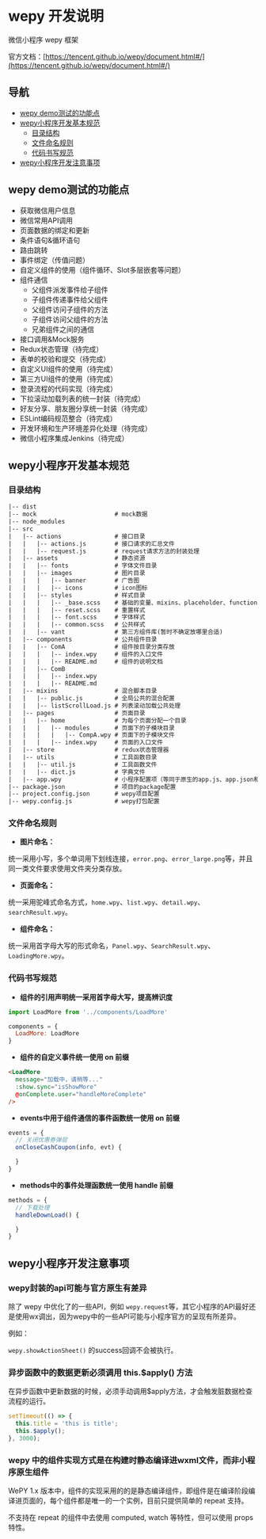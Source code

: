 # wepy 开发说明

微信小程序 wepy 框架

官方文档：[https://tencent.github.io/wepy/document.html#/](https://tencent.github.io/wepy/document.html#/)

## 导航

- [wepy demo测试的功能点](#wepy-demo测试的功能点)
- [wepy小程序开发基本规范](#wepy小程序开发基本规范)
  * [目录结构](#目录结构)
  * [文件命名规则](#文件命名规则)
  * [代码书写规范](#代码书写规范)
- [wepy小程序开发注意事项](#wepy小程序开发注意事项)

## wepy demo测试的功能点

- 获取微信用户信息
- 微信常用API调用
- 页面数据的绑定和更新
- 条件语句&循环语句
- 路由跳转
- 事件绑定（传值问题）
- 自定义组件的使用（组件循环、Slot多层嵌套等问题）
- 组件通信
  * 父组件派发事件给子组件
  * 子组件传递事件给父组件
  * 父组件访问子组件的方法
  * 子组件访问父组件的方法
  * 兄弟组件之间的通信
- 接口调用&Mock服务
- Redux状态管理（待完成）
- 表单的校验和提交（待完成）
- 自定义UI组件的使用（待完成）
- 第三方UI组件的使用（待完成）
- 登录流程的代码实现（待完成）
- 下拉滚动加载列表的统一封装（待完成）
- 好友分享、朋友圈分享统一封装（待完成）
- ESLint编码规范整合（待完成）
- 开发环境和生产环境差异化处理（待完成）
- 微信小程序集成Jenkins（待完成）

## wepy小程序开发基本规范

### 目录结构

```html
|-- dist
|-- mock                      # mock数据
|-- node_modules
|-- src
|   |-- actions               # 接口目录
|   |   |-- actions.js        # 接口请求的汇总文件
|   |   |-- request.js        # request请求方法的封装处理
|   |-- assets                # 静态资源
|   |   |-- fonts             # 字体文件目录
|   |   |-- images            # 图片目录
|   |   |   |-- banner        # 广告图
|   |   |   |-- icons         # icon图标
|   |   |-- styles            # 样式目录
|   |   |   |-- _base.scss    # 基础的变量、mixins、placeholder、functions声明
|   |   |   |-- reset.scss    # 重置样式
|   |   |   |-- font.scss     # 字体样式
|   |   |   |-- common.scss   # 公共样式
|   |   |-- vant              # 第三方组件库(暂时不确定放哪里合适)
|   |-- components            # 公共组件目录
|   |   |-- ComA              # 组件按目录分类存放
|   |   |   |-- index.wpy     # 组件的入口文件
|   |   |   |-- README.md     # 组件的说明文档
|   |   |-- ComB
|   |   |   |-- index.wpy
|   |   |   |-- README.md
|   |-- mixins                # 混合脚本目录
|   |   |-- public.js         # 全局公共的混合配置
|   |   |-- listScrollLoad.js # 列表滚动加载公共处理
|   |-- pages                 # 页面目录
|   |   |-- home              # 为每个页面分配一个目录
|   |   |   |-- modules       # 页面下的子模块目录
|   |   |   |   |-- CompA.wpy # 页面下的子模块文件
|   |   |   |-- index.wpy     # 页面的入口文件
|   |-- store                 # redux状态管理器
|   |-- utils                 # 工具函数目录
|   |   |-- util.js           # 工具函数文件
|   |   |-- dict.js           # 字典文件
|   |-- app.wpy               # 小程序配置项（等同于原生的app.js、app.json和app.wxss）
|-- package.json              # 项目的package配置
|-- project.config.json       # wepy项目配置
|-- wepy.config.js            # wepy打包配置
```

### 文件命名规则

- **图片命名：**

统一采用小写，多个单词用下划线连接，`error.png`、`error_large.png`等，并且同一类文件要求使用文件夹分类存放。

- **页面命名：**

统一采用驼峰式命名方式，`home.wpy`、`list.wpy`、`detail.wpy`、`searchResult.wpy`。

- **组件命名：**

统一采用首字母大写的形式命名，`Panel.wpy`、`SearchResult.wpy`、`LoadingMore.wpy`。

### 代码书写规范

- **组件的引用声明统一采用首字母大写，提高辨识度**

```js
import LoadMore from '../components/LoadMore'

components = {
  LoadMore: LoadMore
}
```

- **组件的自定义事件统一使用 on 前缀**

```html
<LoadMore
  message="加载中，请稍等..."
  :show.sync="isShowMore"
  @onComplete.user="handleMoreComplete"
/>
```

- **events中用于组件通信的事件函数统一使用 on 前缀**

```js
events = {
  // 关闭优惠券弹层
  onCloseCashCoupon(info, evt) {

  }
}
```

- **methods中的事件处理函数统一使用 handle 前缀**

```js
methods = {
  // 下载处理
  handleDownLoad() {

  }
}
```

## wepy小程序开发注意事项

### wepy封装的api可能与官方原生有差异

除了 wepy 中优化了的一些API，例如 `wepy.request`等，其它小程序的API最好还是使用wx调出，因为wepy中的一些API可能与小程序官方的呈现有所差异。

例如：

`wepy.showActionSheet()` 的success回调不会被执行。

### 异步函数中的数据更新必须调用 this.$apply() 方法

在异步函数中更新数据的时候，必须手动调用$apply方法，才会触发脏数据检查流程的运行。

```js
setTimeout(() => {
  this.title = 'this is title';
  this.$apply();
}, 3000);
```

### wepy 中的组件实现方式是在构建时静态编译进wxml文件，而非小程序原生组件

WePY 1.x 版本中，组件的实现采用的的是静态编译组件，即组件是在编译阶段编译进页面的，每个组件都是唯一的一个实例，目前只提供简单的 repeat 支持。

不支持在 repeat 的组件中去使用 computed, watch 等特性，但可以使用 props 特性。
